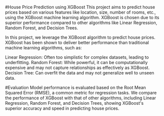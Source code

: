 #House Price Prediction using XGBoost
This project aims to predict house prices based on various features like location, size, number of rooms, etc., 
using the XGBoost machine learning algorithm. 
XGBoost is chosen due to its superior performance compared to other algorithms like Linear Regression, Random Forest, and Decision Trees.

In this project, we leverage the XGBoost algorithm to predict house prices. XGBoost has been shown to deliver better performance 
than traditional machine learning algorithms, such as:

Linear Regression: Often too simplistic for complex datasets, leading to underfitting.
Random Forest: While powerful, it can be computationally expensive and may not capture relationships as effectively as XGBoost.
Decision Tree: Can overfit the data and may not generalize well to unseen data.

#Evaluation
Model performance is evaluated based on the Root Mean Squared Error (RMSE), a common metric for regression tasks.
We compare the performance of XGBoost with that of other algorithms, including Linear Regression, Random Forest, and 
Decision Trees, showing XGBoost's superior accuracy and speed in predicting house prices.
